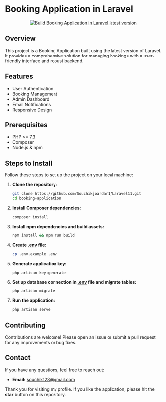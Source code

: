 # Booking Application in Laravel

<p align="center">
    <a href="https://www.youtube.com/watch?v=Cifa4LRrfqA&list=PL9TPlJ_mMj-RSrnWyTIk6C_J6kFV1MYDt" target="_blank">
        <img src="https://img.youtube.com/vi/Cifa4LRrfqA/0.jpg" alt="Build Booking Application in Laravel latest version">
    </a>
</p>

## Overview

This project is a Booking Application built using the latest version of Laravel. It provides a comprehensive solution for managing bookings with a user-friendly interface and robust backend.

## Features

- User Authentication
- Booking Management
- Admin Dashboard
- Email Notifications
- Responsive Design

## Prerequisites

- PHP >= 7.3
- Composer
- Node.js & npm

## Steps to Install

Follow these steps to set up the project on your local machine:

1. **Clone the repository:**

    ```sh
    git clone https://github.com/Souchikjoardar1/Laravel11.git
    cd booking-application
    ```

2. **Install Composer dependencies:**

    ```sh
    composer install
    ```

3. **Install npm dependencies and build assets:**

    ```sh
    npm install && npm run build
    ```

4. **Create [.env](http://_vscodecontentref_/0) file:**

    ```sh
    cp .env.example .env
    ```

5. **Generate application key:**

    ```sh
    php artisan key:generate
    ```

6. **Set up database connection in [.env](http://_vscodecontentref_/1) file and migrate tables:**

    ```sh
    php artisan migrate
    ```

7. **Run the application:**

    ```sh
    php artisan serve
    ```

## Contributing

Contributions are welcome! Please open an issue or submit a pull request for any improvements or bug fixes.


## Contact

If you have any questions, feel free to reach out:

- **Email:** souchik123@gmail.com

Thank you for visiting my profile. If you like the application, please hit the **star** button on this repository.